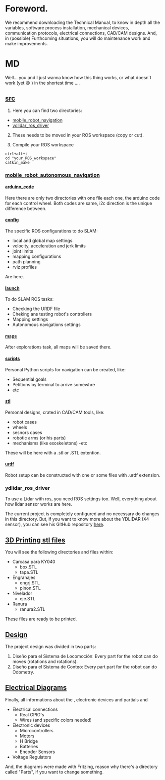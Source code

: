 # Foreword.
We recommend downloading the Technical Manual, to know in depth all the variables, software process installation, mechanical devices, communication protocols, electrical connections, CAD/CAM designs. And, in (possible) Furthcoming situations, you will do maintenance work and make improvements.   

# MD
Well... you and I just wanna know how this thing works, or what doesn´t work (yet :smile: ) in the shortest time .... 

## [src](https://github.com/marcvty98/MD/tree/main/src)
1. Here you can find two directories:
  - [mobile_robot_navigation](https://github.com/marcvty98/MD/tree/main/src/mobile_robot_autonomous_navigation)
  - [ydlidar_ros_driver](https://github.com/marcvty98/MD/tree/main/src/ydlidar_ros_driver)
 
2. These needs to be moved in your ROS workspace (copy or cut). 

3. Compile your ROS workspace
```
ctrl+alt+t
cd "your_ROS_workspace"
catkin_make
```

### [mobile_robot_autonomous_navigation](https://github.com/marcvty98/MD/tree/main/src/mobile_robot_autonomous_navigation)

#### [arduino_code](https://github.com/marcvty98/MD/tree/main/src/mobile_robot_autonomous_navigation/arduino_code)
Here there are only two directories with one file each one, the arduino code for each control wheel. Both codes are same, i2c direction is the unique difference between. 

#### [config](https://github.com/marcvty98/MD/tree/main/src/mobile_robot_autonomous_navigation/config)
The specific ROS configurations to do SLAM:
  - local and global map settings
  - velocity, acceleration and jerk limits
  - joint limits
  - mapping configurations
  - path planning
  - rviz profiles
 
 Are here.

#### [launch](https://github.com/marcvty98/MD/tree/main/src/mobile_robot_autonomous_navigation/launch) 
To do SLAM ROS tasks:
  - Checking the URDF file
  - Cheking ans testing robot's controllers
  - Mapping settings
  - Autonomous navigations settings

#### [maps](https://github.com/marcvty98/MD/tree/main/src/mobile_robot_autonomous_navigation/maps)
After explorations task, all maps will be saved there. 

#### [scripts](https://github.com/marcvty98/MD/tree/main/src/mobile_robot_autonomous_navigation/scripts)
Personal Python scripts for navigation can be created, like:
  - Sequential goals
  - Petitions by terminal to arrive somewhre
  - etc

#### [stl](https://github.com/marcvty98/MD/tree/main/src/mobile_robot_autonomous_navigation/stl)
Personal designs, crated in CAD/CAM tools, like:
  - robot cases
  - wheels
  - sesnors cases
  - robotic arms (or his parts)
  - mechanisms (like exoskeletons)
  -etc

These will be here with a .stl or .STL extention. 

#### [urdf](https://github.com/marcvty98/MD/tree/main/src/mobile_robot_autonomous_navigation/urdf)
Robot setup can be constructed with one or some files with .urdf extension.

### ydlidar_ros_driver
To use a Lidar with ros, you need ROS settings too. Well, everything about how lidar sensor works are here.

The current project is completely configured and no necessary do changes in this directory. But, if you want to know more about the YDLIDAR (X4 sensor), you can see his GitHub repository [here](https://github.com/YDLIDAR/ydlidar_ros).

## [3D Printing stl files](https://github.com/marcvty98/MD/tree/main/3D%20Printing%20stl%20files)
You will see the following directories and files within: 
  - Carcasa para KY040
    - box.STL
    - tapa.STL
  - Engranajes
    - engrj.STL
    - pinon.STL
  - Nivelador
    - eje.STL
  - Ranura
    - ranura2.STL
 
 These files are ready to be printed. 

## [Design](https://github.com/marcvty98/MD/tree/main/Design)
The project design was divided in two parts:
1. Diseño para el Sistema de Locomoción: Every part for the robot can do moves (rotations and rotations).
2. Diseño para el Sistema de Conteo: Every part part for the robot can do Odometry.

## [Electrical Diagrams](https://github.com/marcvty98/MD/tree/main/electrical%20diagrams)
Finally, all informations about the , electronic devices and partials and 
  - Electrical connections
    - Real GPIO's
    - Wires (and specific colors needed)
  - Electronic devices
    - Microcontrollers
    - Motors
    - H Bridge
    - Batteries
    - Encoder Sensors
  - Voltage Regulators
 
 And, the diagrams were made with Fritzing, reason why there's a directory called "Parts", if you want to change something. 
